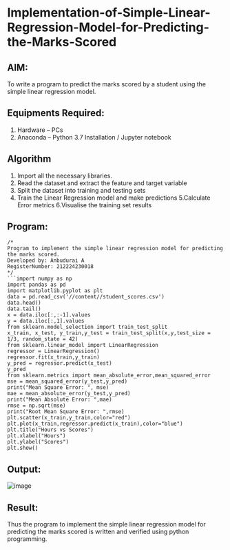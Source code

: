 # Implementation-of-Simple-Linear-Regression-Model-for-Predicting-the-Marks-Scored

## AIM:
To write a program to predict the marks scored by a student using the simple linear regression model.

## Equipments Required:
1. Hardware – PCs
2. Anaconda – Python 3.7 Installation / Jupyter notebook

## Algorithm
1. Import all the necessary libraries.
2. Read the dataset and extract the feature and target variable
3. Split the dataset into training and testing sets
4. Train the Linear Regression model and make predictions
5.Calculate Error metrics
6.Visualise the training set results

## Program:
```
/*
Program to implement the simple linear regression model for predicting the marks scored.
Developed by: Anbudurai A
RegisterNumber: 212224230018 
*/
```import numpy as np
import pandas as pd
import matplotlib.pyplot as plt
data = pd.read_csv('//content//student_scores.csv')
data.head()
data.tail()
x = data.iloc[:,:-1].values
y = data.iloc[:,1].values
from sklearn.model_selection import train_test_split
x_train, x_test, y_train,y_test = train_test_split(x,y,test_size = 1/3, random_state = 42)
from sklearn.linear_model import LinearRegression
regressor = LinearRegression()
regressor.fit(x_train,y_train)
y_pred = regressor.predict(x_test)
y_pred
from sklearn.metrics import mean_absolute_error,mean_squared_error
mse = mean_squared_error(y_test,y_pred)
print("Mean Square Error: ", mse)
mae = mean_absolute_error(y_test,y_pred)
print("Mean Absolute Error: ",mae)
rmse = np.sqrt(mse)
print("Root Mean Square Error: ",rmse)
plt.scatter(x_train,y_train,color="red")
plt.plot(x_train,regressor.predict(x_train),color="blue")
plt.title("Hours vs Scores")
plt.xlabel("Hours")
plt.ylabel("Scores")
plt.show()
```

## Output:
![image](https://github.com/user-attachments/assets/2fca785c-4843-49b0-916b-fcc68d5c62f7)



## Result:
Thus the program to implement the simple linear regression model for predicting the marks scored is written and verified using python programming.
